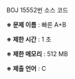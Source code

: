 BOJ 15552번 소스 코드

<b>※ 문제 이름</b> : 빠른 A+B

<b>※ 제한 시간</b> : 1 초

<b>※ 제한 메모리</b> : 512 MB

<b>※ 제출 언어</b> : C
